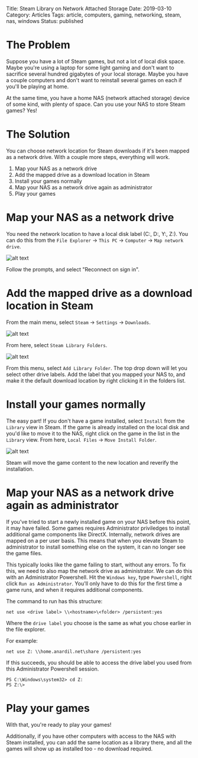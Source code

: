 Title: Steam Library on Network Attached Storage
Date: 2019-03-10
Category: Articles
Tags: article, computers, gaming, networking, steam, nas, windows
Status: published


# The Problem

Suppose you have a lot of Steam games, but not a lot of local disk space. Maybe
you're using a laptop for some light gaming and don't want to sacrifice several
hundred gigabytes of your local storage. Maybe you have a couple computers and
don't want to reinstall several games on each if you'll be playing at home.

At the same time, you have a home NAS (network attached storage) device of some
kind, with plenty of space. Can you use your NAS to store Steam games? Yes!


# The Solution

You can choose network location for Steam downloads if it's been mapped as a
network drive. With a couple more steps, everything will work.

1. Map your NAS as a network drive
2. Add the mapped drive as a download location in Steam
3. Install your games normally
4. Map your NAS as a network drive again as administrator
5. Play your games


# Map your NAS as a network drive

You need the network location to have a local disk label (C:, D:, Y:, Z:). You
can do this from the `File Explorer` -> `This PC` -> `Computer` ->
`Map network drive`.

![alt text](https://anardil.net/extra/map-network-drive.png "Map Network Drive")

Follow the prompts, and select "Reconnect on sign in".


# Add the mapped drive as a download location in Steam

From the main menu, select `Steam` -> `Settings` -> `Downloads`.

![alt text](https://anardil.net/extra/steam-downloads.png "Steam Downloads")

From here, select `Steam Library Folders`.

![alt text](https://anardil.net/extra/steam-libraries.png "Steam Libraries")

From this menu, select `Add Library Folder`. The top drop down will let you
select other drive labels. Add the label that you mapped your NAS to, and make
it the default download location by right clicking it in the folders list.


# Install your games normally

The easy part! If you don't have a game installed, select `Install` from the
`Library` view in Steam. If the game is already installed on the local disk and
you'd like to move it to the NAS, right click on the game in the list in the
`Library` view. From here, `Local Files` -> `Move Install Folder`.

![alt text](https://anardil.net/extra/steam-game-properties.png "Steam Game Properties")

Steam will move the game content to the new location and reverify the
installation.


# Map your NAS as a network drive again as administrator

If you've tried to start a newly installed game on your NAS before this point,
it may have failed. Some games requires Administrator priviledges to install
additional game components like DirectX. Internally, network drives are mapped
on a per user basis. This means that when you elevate Steam to administrator to
install something else on the system, it can no longer see the game files.

This typically looks like the game failing to start, without any errors. To fix
this, we need to also map the network drive as administrator. We can do this
with an Administrator Powershell. Hit the `Windows key`, type `Powershell`,
right click `Run as Administrator`. You'll only have to do this for the first
time a game runs, and when it requires additional components.

The command to run has this structure:

```
net use <drive label> \\<hostname>\<folder> /persistent:yes
```

Where the `drive label` you choose is the same as what you chose earlier in the
file explorer.

For example:

```
net use Z: \\home.anardil.net\share /persistent:yes
```

If this succeeds, you should be able to access the drive label you used from
this Administrator Powershell session.

```
PS C:\Windows\system32> cd Z:
PS Z:\>
```


# Play your games

With that, you're ready to play your games!

Additionally, if you have other computers with access to the NAS with Steam
installed, you can add the same location as a library there, and all the games
will show up as installed too - no download required.
